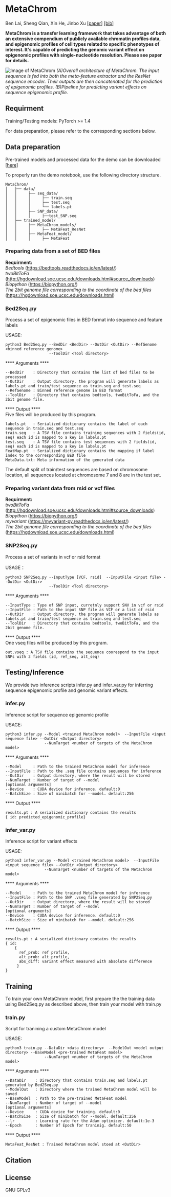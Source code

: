 # MetaChrom
Ben Lai, Sheng Qian, Xin He, Jinbo Xu
[[paper]]()
[[bib]]()

**MetaChrom is a transfer learning framework that takes advantage of both an extensive compendium of publicly available chromatin profiles data, and epigenomic profiles of cell types related to specific phenotypes of interest. It's capable of predicting the genomic variant effect on epigenomic profiles with single-nucleotide resolution. Please see paper for details.**

![Image of MetaChrom](https://github.com/bl-2633/MetaChrom/blob/master/figures/MetaChrom.jpg)
*(A)Overall architecture of MetaChrom. The input sequence is fed into both the meta-feature extractor and the ResNet sequence encoder. Their outputs are then concatenated for the prediction of epigenomic profiles. (B)Pipeline for predicting variant effects on sequence epigenomic profile.*

## Requirment
Training/Testing models: PyTorch >= 1.4  

For data preparation, please refer to the corresponding sections below.
## Data preparation
Pre-trained models and processed data for the demo can be downloaded [[here]]()  

To properly run the demo notebook, use the following directory structure.  
```
MetaChrom/
│   ├── data/
│   │     ├── seq_data/
│   │     │     ├── train.seq
│   │     │     ├── test.seq
│   │     │     └── labels.pt
│   │     ├── SNP_data/
│   │     │     ├──test_SNP.seq
│   ├── trained_model/
│   │     ├── MetaChrom_models/
│   │     │     ├── MetaFeat_ResNet
│   │     ├── MetaFeat_model/
│   │     │     ├── MetaFeat
```
### Preparing data from a set of BED files  
**Requirment:**    
*Bedtools* (https://bedtools.readthedocs.io/en/latest/)  
*twoBitToFa* (http://hgdownload.soe.ucsc.edu/downloads.html#source_downloads)  
*Biopython* (https://biopython.org/)  
*The 2bit genome file corresponding to the coordinate of the bed files* (https://hgdownload.soe.ucsc.edu/downloads.html)  

### Bed2Seq.py  
Process a set of epigenomic files in BED format into sequence and feature labels  

USAGE:  
```
python3 Bed2Seq.py --BedDir <BedDir> --OutDir <OutDir> --RefGenome <binned reference genome>
                   --ToolDir <Tool directory>
```
\*\*\*\* Arguments \*\*\*\*  
```
--BedDir    : Directory that contains the list of bed files to be processed  
--OutDir    : Output directory, the program will generate labels as labels.pt and train/test sequence as train.seq and test.seq  
--RefGenome : Binned reference genome in BED format  
--ToolDir   : Directory that contains bedtools, twoBitToFa, and the 2bit genome file. 
```

\*\*\*\* Output \*\*\*\*  
Five files will be produced by this program.  
```
labels.pt   : Serialized dictionary contains the label of each sequence in train.seq and test.seq  
train.seq   : A TSV file contains training sequences with 2 fields(id, seq) each id is mapped to a key in labels.pt 
test.seq    : A TSV file contains test sequences with 2 fields(id, seq) each id is mapped to a key in labels.pt  
FeatMap.pt  : Serialized dictionary contains the mapping if label index to the corresponding BED file
MetaData.txt: Meta information of the generated data 
```
The default split of train/test sequences are based on chromosome location, all sequences located at chromosome 7 and 8 are in the test set.  

### Preparing variant data from rsid or vcf files  
**Requirment:**    
*twoBitToFa* (http://hgdownload.soe.ucsc.edu/downloads.html#source_downloads)  
*Biopython* (https://biopython.org/)  
*myvariant* (https://myvariant-py.readthedocs.io/en/latest/)  
*The 2bit genome file corresponding to the coordinate of the bed files* (https://hgdownload.soe.ucsc.edu/downloads.html)  

### SNP2Seq.py  
Process a set of variants in vcf or rsid format  

USAGE：
```
python3 SNP2Seq.py --InputType [VCF, rsid]  --InputFile <input file> --OutDir <OutDir>
                   --ToolDir <Tool directory>
```
\*\*\*\* Arguments \*\*\*\*  
```
--InputType : Type of SNP input, curretnly support SNV in vcf or rsid  
--InputFile : Path to the input SNP file as VCF or a list of rsid  
--OutDir    : Output directory, the program will generate labels as labels.pt and train/test sequence as train.seq and test.seq  
--ToolDir   : Directory that contains bedtools, twoBitToFa, and the 2bit genome file.   
```
\*\*\*\* Output \*\*\*\*  
One vseq files will be produced by this program.  
```
out.vseq : A TSV file contains the sequence coorespond to the input SNPs with 3 fields (id, ref_seq, alt_seq)
```

## Testing/Inference

We provide two inference scripts infer.py and infer_var.py for inferring sequence epigenomic profile and genomic variant effects. 

### infer.py
Inference script for sequence epigenomic profile 

USAGE:
```
python3 infer.py --Model <trained MetaChrom model>  --InputFile <input sequence file> --OutDir <Output directory>
                 --NumTarget <number of targets of the MetaChrom model>
```
\*\*\*\* Arguments \*\*\*\*  
```
--Model     : Path to the trained MetaChrom model for inference  
--InputFile : Path to the .seq file contains sequences for inference    
--OutDir    : Output directory, where the result will be stored  
--NumTarget : Number of target of --model 
[optional arguments]
--Device    : CUDA device for inference. default:0
--BatchSize : Size of minibatch for --model. default:256
```
\*\*\*\* Output \*\*\*\*   
```
results.pt : A serialized dictionary contains the results
{ id: predicted_epigenomic_profile}
```
### infer_var.py
Inference script for variant effects 

USAGE:
```
python3 infer_var.py --Model <trained MetaChrom model>  --InputFile <input sequence file> --OutDir <Output directory>
                 --NumTarget <number of targets of the MetaChrom model>
```
\*\*\*\* Arguments \*\*\*\*  
```
--Model     : Path to the trained MetaChrom model for inference  
--InputFile : Path to the SNP .vseq file generated by SNP2Seq.py     
--OutDir    : Output directory, where the result will be stored  
--NumTarget : Number of target of --model 
[optional arguments]
--Device    : CUDA device for inference. default:0
--BatchSize : Size of minibatch for --model. default:256
```
\*\*\*\* Output \*\*\*\*  
```
results.pt : A serialized dictionary contains the results
{ id: 
    { 
      ref_prob: ref profile, 
      alt_prob: alt profile, 
      abs_diff: variant effect measured with absolute difference 
     } 
}
```

## Training
To train your own MetaChrom model, first prepare the the training data using Bed2Seq.py as described above, then train your model with train.py

### train.py
Script for tranining a custom MetaChrom model  

USAGE:
```
python3 train.py --DataDir <data directory>  --ModelOut <model output directory> --BaseModel <pre-trained MetaFeat model>
                 --NumTarget <number of targets of the MetaChrom model>
```
\*\*\*\* Arguments \*\*\*\*  
```
--DataDir    : Directory that contains train.seq and labels.pt generated by Bed2Seq.py  
--ModelOut   : Directory where the trained MetaChrom model will be saved    
--BaseModel  : Path to the pre-trained MetaFeat model 
--NumTarget  : Number of target of --model 
[optional arguments]
--Device     : CUDA device for training. default:0
--BatchSize  : Size of minibatch for --model. default:256
--lr         : Learning rate for the Adam optimizer. default:1e-3
--Epoch      : Number of Epoch for traninig. default:50
```

\*\*\*\* Output \*\*\*\*  
```
MetaFeat_ResNet : Trained MetaChrom model stoed at <OutDir>
```


## Citation

## License
GNU GPLv3
